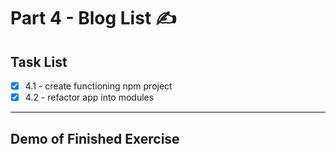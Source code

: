 # Part 4 - Blog List ✍

## Task List
- [x] 4.1 - create functioning npm project
- [x] 4.2 - refactor app into modules

---
## Demo of Finished Exercise
